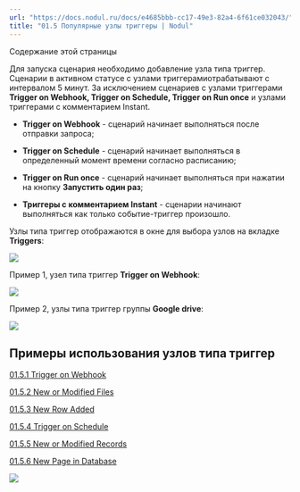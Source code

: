 ```yaml
---
url: "https://docs.nodul.ru/docs/e4685bbb-cc17-49e3-82a4-6f61ce032043/"
title: "01.5 Популярные узлы триггеры | Nodul"
---
```


Содержание этой страницы

Для запуска сценария необходимо добавление узла типа триггер. Сценарии в активном статусе с узлами триггерамиотрабатывают с интервалом 5 минут. За исключением сценариев с узлами триггерами **Trigger on Webhook, Trigger on Schedule, Trigger on Run once** и узлами триггерами с комментарием Instant.

- **Trigger on Webhook** \- сценарий начинает выполняться после отправки запроса;

- **Trigger on Schedule** \- сценарий начинает выполняться в определенный момент времени согласно расписанию;

- **Trigger on Run once** \- сценарий начинает выполняться при нажатии на кнопку **Запустить один раз**;

- **Триггеры с комментарием Instant** \- сценарии начинают выполняться как только событие-триггер произошло.

Узлы типа триггер отображаются в окне для выбора узлов на вкладке **Triggers**:

![](https://docs.nodul.ru/img/notion/742ad676-afc2-4d3f-944a-18157eede14d/Untitled.png)

Пример 1, узел типа триггер **Trigger on Webhook**:

![](https://docs.nodul.ru/img/notion/519a8bf1-4c11-45bb-9c89-171fadc65f6b/Untitled.png)

Пример 2, узлы типа триггер группы **Google drive**:

![](https://docs.nodul.ru/img/notion/6121dfd6-a012-4734-bd0a-4c4c12c6cb47/Untitled.png)

## Примеры использования узлов типа триггер [​](https://docs.nodul.ru/docs/e4685bbb-cc17-49e3-82a4-6f61ce032043/\#%D0%BF%D1%80%D0%B8%D0%BC%D0%B5%D1%80%D1%8B-%D0%B8%D1%81%D0%BF%D0%BE%D0%BB%D1%8C%D0%B7%D0%BE%D0%B2%D0%B0%D0%BD%D0%B8%D1%8F-%D1%83%D0%B7%D0%BB%D0%BE%D0%B2-%D1%82%D0%B8%D0%BF%D0%B0-%D1%82%D1%80%D0%B8%D0%B3%D0%B3%D0%B5%D1%80 "Прямая ссылка на Примеры использования узлов типа триггер")

[01.5.1 Trigger on Webhook](https://docs.nodul.ru/docs/2a10cd87-6018-4fef-a37e-d95fc64cb5bb)

[01.5.2 New or Modified Files](https://docs.nodul.ru/docs/a064ac68-e1b7-45fe-af9b-c86dffd66a65)

[01.5.3 New Row Added](https://docs.nodul.ru/docs/9d726c7c-8eb5-4ce4-8fcd-fd3bf2523397)

[01.5.4 Trigger on Schedule](https://docs.nodul.ru/docs/4908d0af-0d7d-4aa6-b0df-afefb78fc0b2)

[01.5.5 New or Modified Records](https://docs.nodul.ru/docs/3b2c54ba-8cf9-47f9-a85d-dba758ba0a33)

[01.5.6 New Page in Database](https://docs.nodul.ru/docs/09127b26-3c67-4eeb-9634-13c3affe8340)

![](https://docs.nodul.ru/img/notion/1f0a4ca7-c7df-451b-ad79-6087a5f9ed5e/Untitled.png)